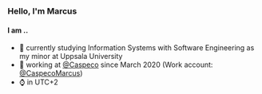 ### Hello, I'm Marcus 

#### I am ..
- :school: currently studying Information Systems with Software Engineering as my minor at Uppsala University
- :briefcase: working at [@Caspeco](https://github.com/Caspeco) since March 2020 (Work account: [@CaspecoMarcus](https://github.com/CaspecoMarcus))
- :watch: in UTC+2

<!--
**LeMorrow/LeMorrow** is a ✨ _special_ ✨ repository because its `README.md` (this file) appears on your GitHub profile.

Here are some ideas to get you started:

- 🔭 I’m currently working on ...
- 🌱 I’m currently learning ...
- 👯 I’m looking to collaborate on ...
- 🤔 I’m looking for help with ...
- 💬 Ask me about ...
- 📫 How to reach me: ...
- 😄 Pronouns: ...
- ⚡ Fun fact: ...
-->

